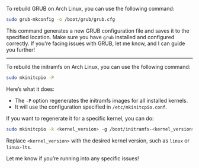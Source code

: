 To rebuild GRUB on Arch Linux, you can use the following command:

```bash
sudo grub-mkconfig -o /boot/grub/grub.cfg
```

This command generates a new GRUB configuration file and saves it to the specified location. Make sure you have `grub` installed and configured correctly. If you're facing issues with GRUB, let me know, and I can guide you further!

---

To rebuild the initramfs on Arch Linux, you can use the following command:

```bash
sudo mkinitcpio -P
```

Here’s what it does:
- The `-P` option regenerates the initramfs images for all installed kernels. 
- It will use the configuration specified in `/etc/mkinitcpio.conf`.

If you want to regenerate it for a specific kernel, you can do:

```bash
sudo mkinitcpio -k <kernel_version> -g /boot/initramfs-<kernel_version>.img
```

Replace `<kernel_version>` with the desired kernel version, such as `linux` or `linux-lts`.

Let me know if you’re running into any specific issues!

